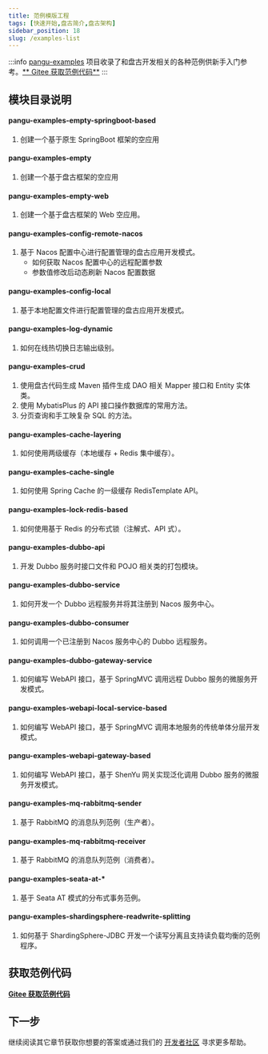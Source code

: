 ```yaml
---
title: 范例模版工程
tags: [快速开始,盘古简介,盘古架构]
sidebar_position: 18
slug: /examples-list
---
```

<head>
  <title>盘古开发框架 | 范例模版工程 | 获取范例代码</title>
  <meta name="keywords" content="盘古开发框架 | 范例模版工程 | 获取范例代码" />
  <meta name="description" content="「盘古开发框架」是完全独立于 Spring Cloud 生态的一套轻量灵活、成熟可靠的工业级分布式微服务开发和治理框架（兼容垂直单体分层架构)。它基于 Apache-2.0 协议开源发布，且是免费的。我们希望不仅是开源的受益者，也能成为开源的贡献者，与开源社区一起「共建共享开源生态」。" />
</head>

:::info 
[pangu-examples](https://gitee.com/pulanos/pangu-framework/tree/master/pangu-examples) 项目收录了和盘古开发相关的各种范例供新手入门参考。[** Gitee 获取范例代码**](https://gitee.com/pulanos/pangu-framework/tree/master/pangu-examples)
:::

## 模块目录说明
#### pangu-examples-empty-springboot-based
  1. 创建一个基于原生 SpringBoot 框架的空应用

#### pangu-examples-empty
  1. 创建一个基于盘古框架的空应用
  
#### pangu-examples-empty-web
  1. 创建一个基于盘古框架的 Web 空应用。

#### pangu-examples-config-remote-nacos
  1. 基于 Nacos 配置中心进行配置管理的盘古应用开发模式。  
      - 如何获取 Nacos 配置中心的远程配置参数
      - 参数值修改后动态刷新 Nacos 配置数据

#### pangu-examples-config-local
  1. 基于本地配置文件进行配置管理的盘古应用开发模式。

#### pangu-examples-log-dynamic
  1. 如何在线热切换日志输出级别。

#### pangu-examples-crud
  1. 使用盘古代码生成 Maven 插件生成 DAO 相关 Mapper 接口和 Entity 实体类。
  2. 使用 MybatisPlus 的 API 接口操作数据库的常用方法。
  3. 分页查询和手工映复杂 SQL 的方法。

#### pangu-examples-cache-layering
  1. 如何使用两级缓存（本地缓存 + Redis 集中缓存）。
  
#### pangu-examples-cache-single
  1. 如何使用 Spring Cache 的一级缓存 RedisTemplate API。

#### pangu-examples-lock-redis-based
  1. 如何使用基于 Redis 的分布式锁（注解式、API 式）。

#### pangu-examples-dubbo-api
  1. 开发 Dubbo 服务时接口文件和 POJO 相关类的打包模块。

#### pangu-examples-dubbo-service
  1. 如何开发一个 Dubbo 远程服务并将其注册到 Nacos 服务中心。

#### pangu-examples-dubbo-consumer
  1. 如何调用一个已注册到 Nacos 服务中心的 Dubbo 远程服务。

#### pangu-examples-dubbo-gateway-service
  1. 如何编写 WebAPI 接口，基于 SpringMVC 调用远程 Dubbo 服务的微服务开发模式。

#### pangu-examples-webapi-local-service-based
  1. 如何编写 WebAPI 接口，基于 SpringMVC 调用本地服务的传统单体分层开发模式。

#### pangu-examples-webapi-gateway-based
  1. 如何编写 WebAPI 接口，基于 ShenYu 网关实现泛化调用 Dubbo 服务的微服务开发模式。

#### pangu-examples-mq-rabbitmq-sender
  1. 基于 RabbitMQ 的消息队列范例（生产者）。

#### pangu-examples-mq-rabbitmq-receiver
  1. 基于 RabbitMQ 的消息队列范例（消费者）。

#### pangu-examples-seata-at-*
  1. 基于 Seata AT 模式的分布式事务范例。

#### pangu-examples-shardingsphere-readwrite-splitting
  1. 如何基于 ShardingSphere-JDBC	 开发一个读写分离且支持读负载均衡的范例程序。

## 获取范例代码

[**Gitee 获取范例代码**](https://gitee.com/pulanos/pangu-framework/tree/master/pangu-examples)

## 下一步
继续阅读其它章节获取你想要的答案或通过我们的 [开发者社区](/docs/community) 寻求更多帮助。


